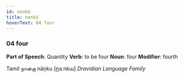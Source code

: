 ```yaml
---
id: nonkö
title: nonkö
hoverText: 04 four
---
```


### 04 four

**Part of Speech**: Quantity
**Verb**: to be four
**Noun**: four
**Modifier**: fourth

Tamil நான்கு nāṉku [n̪aːnkɯ]
*Dravidian Language Family*